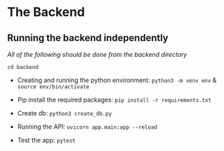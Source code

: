 # The Backend

## Running the backend independently

_All of the following should be done from the backend directory_

`cd backend`

- Creating and running the python environment:
  `python3 -m venv env` &
  `source env/bin/activate`

- Pip install the required packages:
  `pip install -r requirements.txt`

- Create db:
  `python3 create_db.py`
- Running the API:
  `uvicorn app.main:app --reload`
- Test the app:
  `pytest`
